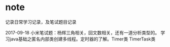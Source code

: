 # note
记录日常学习记录，及笔试题目记录

2017-09-18
小米笔试题：杨辉三角相关，回文数相关，还有一道分析类型的。
学习java基础之匿名内部类创建多线程。定时器的了解。Timer类 TimerTask类
